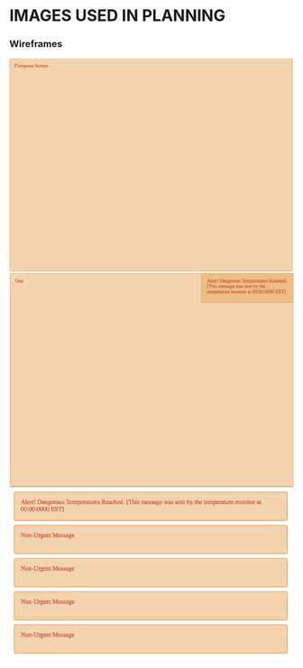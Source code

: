 # IMAGES USED IN PLANNING

### Wireframes
![Screen Shot of Wireframe1_17Apr](Wireframe1_17Apr.png)
![Screen Shot of Wireframe2_17Apr](Wireframe2_17Apr.png)
![Screen Shot of Wireframe3_17Apr](Wireframe3_17Apr.png)
